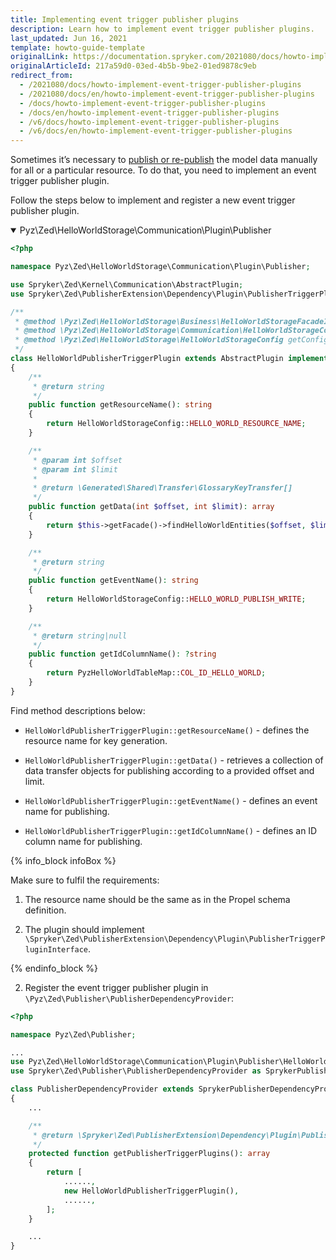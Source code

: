 ```yaml
---
title: Implementing event trigger publisher plugins
description: Learn how to implement event trigger publisher plugins.
last_updated: Jun 16, 2021
template: howto-guide-template
originalLink: https://documentation.spryker.com/2021080/docs/howto-implement-event-trigger-publisher-plugins
originalArticleId: 217a59d0-03ed-4b5b-9be2-01ed9878c9eb
redirect_from:
  - /2021080/docs/howto-implement-event-trigger-publisher-plugins
  - /2021080/docs/en/howto-implement-event-trigger-publisher-plugins
  - /docs/howto-implement-event-trigger-publisher-plugins
  - /docs/en/howto-implement-event-trigger-publisher-plugins
  - /v6/docs/howto-implement-event-trigger-publisher-plugins
  - /v6/docs/en/howto-implement-event-trigger-publisher-plugins
---
```


Sometimes it’s necessary to [publish or re-publish](https://spryker.atlassian.net/wiki/spaces/DOCS/pages/1215792106/WIP+Publish+and+Synchronize+Repeated+Export#Published-Data-Re-generation) the model data manually for all or a particular resource. To do that, you need to implement an event trigger publisher plugin.

Follow the steps below to implement and register a new event trigger publisher plugin.

<details open>
    <summary markdown='span'>Pyz\Zed\HelloWorldStorage\Communication\Plugin\Publisher</summary>

```php
<?php

namespace Pyz\Zed\HelloWorldStorage\Communication\Plugin\Publisher;

use Spryker\Zed\Kernel\Communication\AbstractPlugin;
use Spryker\Zed\PublisherExtension\Dependency\Plugin\PublisherTriggerPluginInterface;

/**
 * @method \Pyz\Zed\HelloWorldStorage\Business\HelloWorldStorageFacadeInterface getFacade()
 * @method \Pyz\Zed\HelloWorldStorage\Communication\HelloWorldStorageCommunicationFactory getFactory()
 * @method \Pyz\Zed\HelloWorldStorage\HelloWorldStorageConfig getConfig()
 */
class HelloWorldPublisherTriggerPlugin extends AbstractPlugin implements PublisherTriggerPluginInterface
{
    /**
     * @return string
     */
    public function getResourceName(): string
    {
        return HelloWorldStorageConfig::HELLO_WORLD_RESOURCE_NAME;
    }

    /**
     * @param int $offset
     * @param int $limit
     *
     * @return \Generated\Shared\Transfer\GlossaryKeyTransfer[]
     */
    public function getData(int $offset, int $limit): array
    {
        return $this->getFacade()->findHelloWorldEntities($offset, $limit);
    }

    /**
     * @return string
     */
    public function getEventName(): string
    {
        return HelloWorldStorageConfig::HELLO_WORLD_PUBLISH_WRITE;
    }

    /**
     * @return string|null
     */
    public function getIdColumnName(): ?string
    {
        return PyzHelloWorldTableMap::COL_ID_HELLO_WORLD;
    }
}
```

</details>

Find method descriptions below:

*   `HelloWorldPublisherTriggerPlugin::getResourceName()` - defines the resource name for key generation.

*   `HelloWorldPublisherTriggerPlugin::getData()` - retrieves a collection of data transfer objects for publishing according to a provided offset and limit.

*   `HelloWorldPublisherTriggerPlugin::getEventName()` - defines an event name for publishing.

*   `HelloWorldPublisherTriggerPlugin::getIdColumnName()` - defines an ID column name for publishing.

{% info_block infoBox %}

Make sure to fulfil the requirements:

1.  The resource name should be the same as in the Propel schema definition.

2.  The plugin should implement `\Spryker\Zed\PublisherExtension\Dependency\Plugin\PublisherTriggerPluginInterface`.

{% endinfo_block %}

2. Register the event trigger publisher plugin in `\Pyz\Zed\Publisher\PublisherDependencyProvider`:

```php
<?php

namespace Pyz\Zed\Publisher;

...
use Pyz\Zed\HelloWorldStorage\Communication\Plugin\Publisher\HelloWorldPublisherTriggerPlugin;
use Spryker\Zed\Publisher\PublisherDependencyProvider as SprykerPublisherDependencyProvider;

class PublisherDependencyProvider extends SprykerPublisherDependencyProvider
{
    ...

    /**
     * @return \Spryker\Zed\PublisherExtension\Dependency\Plugin\PublisherTriggerPluginInterface[]
     */
    protected function getPublisherTriggerPlugins(): array
    {
        return [
            ......,
            new HelloWorldPublisherTriggerPlugin(),
            ......,
        ];
    }

    ...
}
```
